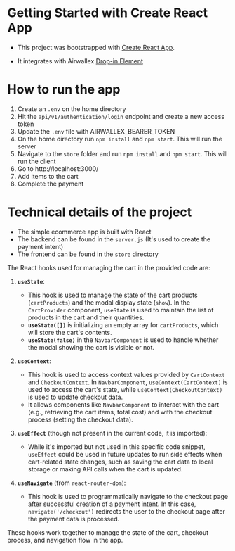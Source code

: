 # Getting Started with Create React App

- This project was bootstrapped with [Create React App](https://github.com/facebook/create-react-app).

- It integrates with Airwallex [Drop-in Element](https://www.airwallex.com/docs/payments__drop-in-element)



# How to run the app
1. Create an `.env` on the home directory
2. Hit the `api/v1/authentication/login` endpoint and create a new access token
3. Update the `.env` file with AIRWALLEX_BEARER_TOKEN
4. On the home directory run `npm install` and `npm start`. This will run the server
5. Navigate to the `store` folder and run `npm install` and `npm start`. This will run the client
6. Go to http://localhost:3000/
7. Add items to the cart
8. Complete the payment


# Technical details of the project 
- The simple ecommerce app is built with React
- The backend can be found in the `server.js` (It's used to create the payment intent)
- The frontend can be found in the `store` directory


The React hooks used for managing the cart in the provided code are:

1. **`useState`**:
   - This hook is used to manage the state of the cart products (`cartProducts`) and the modal display state (`show`). In the `CartProvider` component, `useState` is used to maintain the list of products in the cart and their quantities.
   - **`useState([])`** is initializing an empty array for `cartProducts`, which will store the cart's contents.
   - **`useState(false)`** in the `NavbarComponent` is used to handle whether the modal showing the cart is visible or not.

2. **`useContext`**:
   - This hook is used to access context values provided by `CartContext` and `CheckoutContext`. In `NavbarComponent`, `useContext(CartContext)` is used to access the cart's state, while `useContext(CheckoutContext)` is used to update checkout data.
   - It allows components like `NavbarComponent` to interact with the cart (e.g., retrieving the cart items, total cost) and with the checkout process (setting the checkout data).

3. **`useEffect`** (though not present in the current code, it is imported):
   - While it's imported but not used in this specific code snippet, `useEffect` could be used in future updates to run side effects when cart-related state changes, such as saving the cart data to local storage or making API calls when the cart is updated.

4. **`useNavigate`** (from `react-router-dom`):
   - This hook is used to programmatically navigate to the checkout page after successful creation of a payment intent. In this case, `navigate('/checkout')` redirects the user to the checkout page after the payment data is processed.

These hooks work together to manage the state of the cart, checkout process, and navigation flow in the app.

